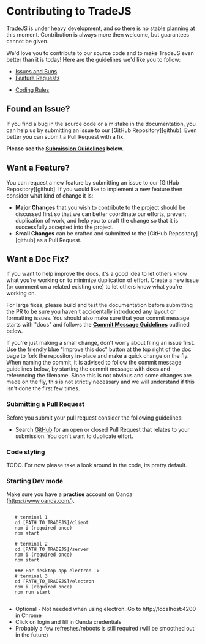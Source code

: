 # Contributing to TradeJS

TradeJS is under heavy development, and so there is no stable planning at this moment. Contribution is always more then welcome, but guarantees cannot be given.

We'd love you to contribute to our source code and to make TradeJS even better than it is
today! Here are the guidelines we'd like you to follow:

 <!-- - [Code of Conduct](#coc) -->
 <!-- - [Question or Problem?](#question) -->
 - [Issues and Bugs](#issue)
 - [Feature Requests](#feature)
 <!-- - [Submission Guidelines](#submit) -->
 - [Coding Rules](#rules)
 <!-- - [Commit Message Guidelines](#commit) -->
 <!-- - [Signing the CLA](#cla) -->
 <!-- - [Further Info](#info) -->

<!-- ## <a name="coc"></a> Code of Conduct -->

<!-- Help us keep TradeJS open and inclusive. Please read and follow our [Code of Conduct][coc]. -->

<!-- ## <a name="question"></a> Got a Question or Problem? -->

<!-- If you have questions about how to use TradeJS, please direct these to the [Google Group][groups] -->
<!-- discussion list or [StackOverflow][stackoverflow]. We are also available on [IRC][irc] and -->
<!-- [Gitter][gitter]. -->

## <a name="issue"></a> Found an Issue?

If you find a bug in the source code or a mistake in the documentation, you can help us by
submitting an issue to our [GitHub Repository][github]. Even better you can submit a Pull Request
with a fix.

**Please see the [Submission Guidelines](#submit) below.**

## <a name="feature"></a> Want a Feature?

You can request a new feature by submitting an issue to our [GitHub Repository][github].  If you
would like to implement a new feature then consider what kind of change it is:

* **Major Changes** that you wish to contribute to the project should be discussed first so that we can better coordinate our efforts,
  prevent duplication of work, and help you to craft the change so that it is successfully accepted
  into the project.
* **Small Changes** can be crafted and submitted to the [GitHub Repository][github] as a Pull
  Request.


## <a name="docs"></a> Want a Doc Fix?

If you want to help improve the docs, it's a good idea to let others know what you're working on to
minimize duplication of effort. Create a new issue (or comment on a related existing one) to let
others know what you're working on.

For large fixes, please build and test the documentation before submitting the PR to be sure you
haven't accidentally introduced any layout or formatting issues. You should also make sure that your
commit message starts with "docs" and follows the **[Commit Message Guidelines](#commit)** outlined
below.

If you're just making a small change, don't worry about filing an issue first. Use the friendly blue
"Improve this doc" button at the top right of the doc page to fork the repository in-place and make
a quick change on the fly. When naming the commit, it is advised to follow the commit message
guidelines below, by starting the commit message with **docs** and referencing the filename. Since
this is not obvious and some changes are made on the fly, this is not strictly necessary and we will
understand if this isn't done the first few times.

### Submitting a Pull Request
Before you submit your pull request consider the following guidelines:

* Search [GitHub](https://github.com/DutchKevv/TradeJS/pulls) for an open or closed Pull Request
  that relates to your submission. You don't want to duplicate effort.

### Code styling

TODO. For now please take a look around in the code, its pretty default.

### Starting Dev mode

 Make sure you have a **practise** account on Oanda (https://www.oanda.com/).
  
  ```
     
     # terminal 1
     cd [PATH_TO_TRADEJS]/client
     npm i (required once)
     npm start
     
     # terminal 2
     cd [PATH_TO_TRADEJS]/server
     npm i (required once)
     npm start
     
     ### For desktop app electron ->
     # terminal 3
     cd [PATH_TO_TRADEJS]/electron
     npm i (required once)
     npm run start
    
 ```
 
 * Optional - Not needed when using electron. Go to http://localhost:4200 in Chrome
 * Click on login and fill in Oanda credentials
 * Probably a few refreshes/reboots is still required (will be smoothed out in the future)
